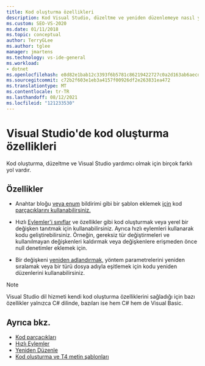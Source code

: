 ```yaml
---
title: Kod oluşturma özellikleri
description: Kod Visual Studio, düzeltme ve yeniden düzenlemeye nasıl yardımcı olduğunu öğrenin.
ms.custom: SEO-VS-2020
ms.date: 01/11/2018
ms.topic: conceptual
author: TerryGLee
ms.author: tglee
manager: jmartens
ms.technology: vs-ide-general
ms.workload:
- dotnet
ms.openlocfilehash: e8d82e1bab12c3393f6b5781c86219422727c0a2d163ab6aecdfdf86c6763599
ms.sourcegitcommit: c72b2f603e1eb3a4157f00926df2e263831ea472
ms.translationtype: MT
ms.contentlocale: tr-TR
ms.lasthandoff: 08/12/2021
ms.locfileid: "121233530"
---
```

# <a name="code-generation-features-in-visual-studio"></a>Visual Studio'de kod oluşturma özellikleri

Kod oluşturma, düzeltme ve Visual Studio yardımcı olmak için birçok farklı yol vardır.

## <a name="features"></a>Özellikler

- Anahtar bloğu [veya enum](../ide/code-snippets.md) bildirimi gibi bir şablon eklemek [için](/dotnet/csharp/language-reference/keywords/switch) kod [parçacıklarını kullanabilirsiniz.](/dotnet/csharp/language-reference/keywords/enum)

- Hızlı [Eylemler'i sınıflar](../ide/quick-actions.md) ve özellikler gibi kod oluşturmak veya yerel bir değişken tanıtmak için kullanabilirsiniz. Ayrıca hızlı eylemleri kullanarak [](../ide/common-quick-actions.md)kodu geliştirebilirsiniz. Örneğin, gereksiz tür değiştirmeleri ve kullanılmayan değişkenleri kaldırmak veya değişkenlere erişmeden önce null denetimler eklemek için.

- Bir değişkeni [yeniden adlandırmak,](../ide/refactoring-in-visual-studio.md) yöntem parametrelerini yeniden sıralamak veya bir türü dosya adıyla eşitlemek için kodu yeniden düzenlerini kullanabilirsiniz.

> [!NOTE]
> Visual Studio dil hizmeti kendi kod oluşturma özelliklerini sağladığı için bazı özellikler yalnızca C# dilinde, bazıları ise hem C# hem de Visual Basic.

## <a name="see-also"></a>Ayrıca bkz.

- [Kod parçacıkları](../ide/code-snippets.md)
- [Hızlı Eylemler](../ide/quick-actions.md)
- [Yeniden Düzenle](../ide/refactoring-in-visual-studio.md)
- [Kod oluşturma ve T4 metin şablonları](../modeling/code-generation-and-t4-text-templates.md)
